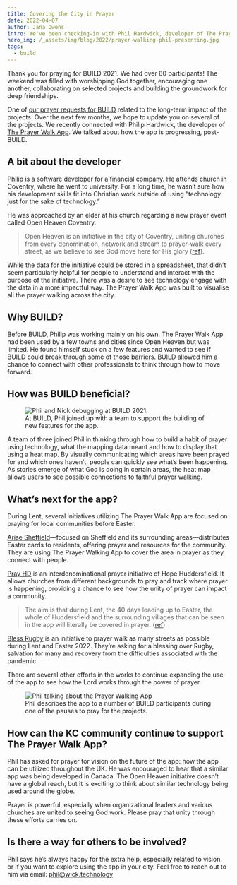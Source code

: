 ```yaml
---
title: Covering the City in Prayer
date: 2022-04-07
author: Jana Owens
intro: We've been checking-in with Phil Hardwick, developer of The Prayer Walk App, to hear how things are going with the project and how it is being used six months after BUILD.
hero_img: /_assets/img/blog/2022/prayer-walking-phil-presenting.jpg
tags:
  - build
---
```


Thank you for praying for BUILD 2021. We had over 60 participants! The weekend was filled with worshipping God together, encouraging one another, collaborating on selected projects and building the groundwork for deep friendships.

One of [our prayer requests for BUILD](/blog/2021/three-things/) related to the long-term impact of the projects. Over the next few months, we hope to update you on several of the projects. We recently connected with Philip Hardwick, the developer of [The Prayer Walk App](https://www.openheavencoventry.org/the-app). We talked about how the app is progressing, post-BUILD.

## A bit about the developer

Philip is a software developer for a financial company. He attends church in Coventry, where he went to university. For a long time, he wasn’t sure how his development skills fit into Christian work outside of using “technology just for the sake of technology.”

He was approached by an elder at his church regarding a new prayer event called Open Heaven Coventry.

> Open Heaven is an initiative in the city of Coventry, uniting churches from every denomination, network and stream to prayer-walk every street, as we believe to see God move here for His glory ([ref](https://openheavencoventry.org)).

While the data for the initiative could be stored in a spreadsheet, that didn’t seem particularly helpful for people to understand and interact with the purpose of the initiative. There was a desire to see technology engage with the data in a more impactful way. The Prayer Walk App was built to visualise all the prayer walking across the city.

## Why BUILD?

Before BUILD, Philip was working mainly on his own. The Prayer Walk App had been used by a few towns and cities since Open Heaven but was limited. He found himself stuck on a few features and wanted to see if BUILD could break through some of those barriers. BUILD allowed him a chance to connect with other professionals to think through how to move forward.

## How was BUILD beneficial?

<figure class="img img--pull-right">
  <img src="/_assets/img/blog/2022/prayer-walking.jpg" alt="Phil and Nick debugging at BUILD 2021.">
  <figcaption>
    At BUILD, Phil joined up with a team to support the building of new features for the app.
  </figcaption>
</figure>

A team of three joined Phil in thinking through how to build a habit of prayer using technology, what the mapping data meant and how to display that using a heat map. By visually communicating which areas have been prayed for and which ones haven’t, people can quickly see what’s been happening. As stories emerge of what God is doing in certain areas, the heat map allows users to see possible connections to faithful prayer walking.

## What’s next for the app?

During Lent, several initiatives utilizing The Prayer Walk App are focused on praying for local communities before Easter.

[Arise Sheffield](https://www.arisesheffield.org/)—focused on Sheffield and its surrounding areas—distributes Easter cards to residents, offering prayer and resources for the community. They are using The Prayer Walking App to cover the area in prayer as they connect with people.

[Pray HD](https://www.leeds.anglican.org/news/prayer-comes-streets-huddersfield) is an interdenominational prayer initiative of Hope Huddersfield. It allows churches from different backgrounds to pray and track where prayer is happening, providing a chance to see how the unity of prayer can impact a community.

> The aim is that during Lent, the 40 days leading up to Easter, the whole of Huddersfield and the surrounding villages that can be seen in the app will literally be covered in prayer. ([ref](https://www.leeds.anglican.org/news/prayer-comes-streets-huddersfield))

[Bless Rugby](https://www.reviverugby.net/blessrugby) is an initiative to prayer walk as many streets as possible during Lent and Easter 2022. They’re asking for a blessing over Rugby, salvation for many and recovery from the difficulties associated with the pandemic.

There are several other efforts in the works to continue expanding the use of the app to see how the Lord works through the power of prayer.

<figure class="img img--pull-left">
  <img src="/_assets/img/blog/2022/kingdom-code-prayer-walk-app.jpg" alt="Phil talking about the Prayer Walking App">
  <figcaption>
    Phil describes the app to a number of BUILD participants during one of the pauses to pray for the projects.
  </figcaption>
</figure>

## How can the KC community continue to support The Prayer Walk App?

Phil has asked for prayer for vision on the future of the app: how the app can be utilized throughout the UK. He was encouraged to hear that a similar app was being developed in Canada. The Open Heaven initiative doesn’t have a global reach, but it is exciting to think about similar technology being used around the globe.

Prayer is powerful, especially when organizational leaders and various churches are united to seeing God work. Please pray that unity through these efforts carries on.

## Is there a way for others to be involved?

Phil says he’s always happy for the extra help, especially related to vision, or if you want to explore using the app in your city. Feel free to reach out to him via email: phil@wick.technology
